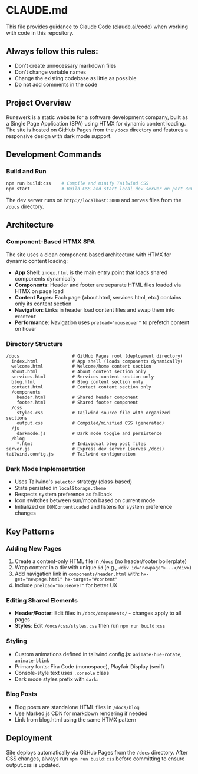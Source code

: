 # CLAUDE.md

This file provides guidance to Claude Code (claude.ai/code) when working with code in this repository.

## Always follow this rules:
- Don't create unnecessary markdown files
- Don't change variable names
- Change the existing codebase as little as possible
- Do not add comments in the code

## Project Overview

Runewerk is a static website for a software development company, built as a Single Page Application (SPA) using HTMX for dynamic content loading. The site is hosted on GitHub Pages from the `/docs` directory and features a responsive design with dark mode support.

## Development Commands

### Build and Run
```bash
npm run build:css    # Compile and minify Tailwind CSS
npm start            # Build CSS and start local dev server on port 3000
```

The dev server runs on `http://localhost:3000` and serves files from the `/docs` directory.

## Architecture

### Component-Based HTMX SPA
The site uses a clean component-based architecture with HTMX for dynamic content loading:

- **App Shell**: `index.html` is the main entry point that loads shared components dynamically
- **Components**: Header and footer are separate HTML files loaded via HTMX on page load
- **Content Pages**: Each page (about.html, services.html, etc.) contains only its content section
- **Navigation**: Links in header load content files and swap them into `#content`
- **Performance**: Navigation uses `preload="mouseover"` to prefetch content on hover

### Directory Structure
```
/docs                    # GitHub Pages root (deployment directory)
  index.html             # App shell (loads components dynamically)
  welcome.html           # Welcome/home content section
  about.html             # About content section only
  services.html          # Services content section only
  blog.html              # Blog content section only
  contact.html           # Contact content section only
  /components
    header.html          # Shared header component
    footer.html          # Shared footer component
  /css
    styles.css           # Tailwind source file with organized sections
    output.css           # Compiled/minified CSS (generated)
  /js
    darkmode.js          # Dark mode toggle and persistence
  /blog
    *.html               # Individual blog post files
server.js                # Express dev server (serves /docs)
tailwind.config.js       # Tailwind configuration
```

### Dark Mode Implementation
- Uses Tailwind's `selector` strategy (class-based)
- State persisted in `localStorage.theme`
- Respects system preference as fallback
- Icon switches between sun/moon based on current mode
- Initialized on `DOMContentLoaded` and listens for system preference changes

## Key Patterns

### Adding New Pages
1. Create a content-only HTML file in `/docs` (no header/footer boilerplate)
2. Wrap content in a div with unique `id` (e.g., `<div id="newpage">...</div>`)
3. Add navigation link in `components/header.html` with: `hx-get="newpage.html" hx-target="#content"`
4. Include `preload="mouseover"` for better UX

### Editing Shared Elements
- **Header/Footer**: Edit files in `/docs/components/` - changes apply to all pages
- **Styles**: Edit `/docs/css/styles.css` then run `npm run build:css`

### Styling
- Custom animations defined in tailwind.config.js: `animate-hue-rotate`, `animate-blink`
- Primary fonts: Fira Code (monospace), Playfair Display (serif)
- Console-style text uses `.console` class
- Dark mode styles prefix with `dark:`

### Blog Posts
- Blog posts are standalone HTML files in `/docs/blog`
- Use Marked.js CDN for markdown rendering if needed
- Link from blog.html using the same HTMX pattern

## Deployment
Site deploys automatically via GitHub Pages from the `/docs` directory. After CSS changes, always run `npm run build:css` before committing to ensure output.css is updated.
